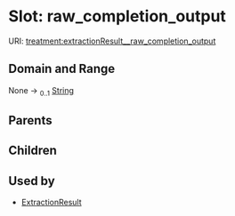 
# Slot: raw_completion_output




URI: [treatment:extractionResult__raw_completion_output](http://w3id.org/ontogpt/treatments/extractionResult__raw_completion_output)


## Domain and Range

None &#8594;  <sub>0..1</sub> [String](types/String.md)

## Parents


## Children


## Used by

 * [ExtractionResult](ExtractionResult.md)

